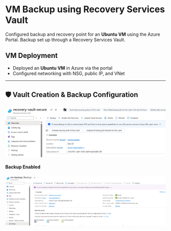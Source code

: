 # VM Backup using Recovery Services Vault

Configured backup and recovery point for an **Ubuntu VM** using the Azure Portal. Backup set up through a Recovery Services Vault.

## VM Deployment 

- Deployed an **Ubuntu VM** in Azure via the portal
- Configured networking with NSG, public IP, and VNet

---

## 🛡️ Vault Creation & Backup Configuration

![Recovery service vault](screenshots/recovery-services-vault.png)

#### Backup Enabled
![Backup](screenshots/backup.png)
